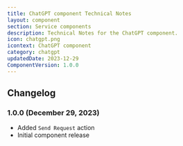 ```yaml
---
title: ChatGPT component Technical Notes
layout: component
section: Service components
description: Technical Notes for the ChatGPT component.
icon: chatgpt.png
icontext: ChatGPT component
category: chatgpt
updatedDate: 2023-12-29
ComponentVersion: 1.0.0
---
```


## Changelog

### 1.0.0 (December 29, 2023)

* Added `Send Request` action
* Initial component release
